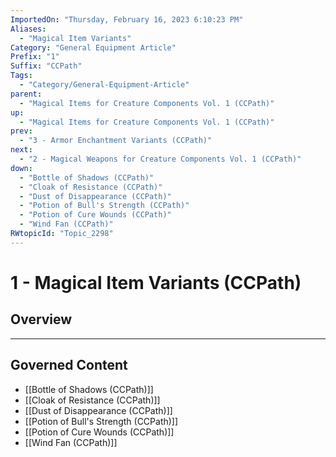 ```yaml
---
ImportedOn: "Thursday, February 16, 2023 6:10:23 PM"
Aliases:
  - "Magical Item Variants"
Category: "General Equipment Article"
Prefix: "1"
Suffix: "CCPath"
Tags:
  - "Category/General-Equipment-Article"
parent:
  - "Magical Items for Creature Components Vol. 1 (CCPath)"
up:
  - "Magical Items for Creature Components Vol. 1 (CCPath)"
prev:
  - "3 - Armor Enchantment Variants (CCPath)"
next:
  - "2 - Magical Weapons for Creature Components Vol. 1 (CCPath)"
down:
  - "Bottle of Shadows (CCPath)"
  - "Cloak of Resistance (CCPath)"
  - "Dust of Disappearance (CCPath)"
  - "Potion of Bull's Strength (CCPath)"
  - "Potion of Cure Wounds (CCPath)"
  - "Wind Fan (CCPath)"
RWtopicId: "Topic_2298"
---
```

# 1 - Magical Item Variants (CCPath)
## Overview
---
## Governed Content
- [[Bottle of Shadows (CCPath)]]
- [[Cloak of Resistance (CCPath)]]
- [[Dust of Disappearance (CCPath)]]
- [[Potion of Bull's Strength (CCPath)]]
- [[Potion of Cure Wounds (CCPath)]]
- [[Wind Fan (CCPath)]]

